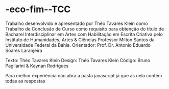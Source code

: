 # -eco-fim--TCC
Trabalho desenvolvido e apresentado por Théo Tavares Klein como Trabalho de Conclusão de Curso como requisito para obtenção do título de Bacharel Interdisciplinar em Artes com Habilitação em Escrita Criativa pelo Instituto de Humanidades, Artes & Ciências Professor Milton Santos da Universidade Federal da Bahia. Orientador: Prof. Dr. Antonio Eduardo Soares Laranjeira

Texto: Théo Tavares Klein 
Design: Théo Tavares Klein 
Código: Bruno Pagliarini & Kaynan Rodrigues

Para melhor experiência não abra a pasta javascript já que as nela contém todas as respostas
